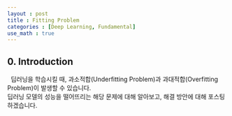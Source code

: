 ```yaml
---
layout : post
title : Fitting Problem
categories : [Deep Learning, Fundamental]
use_math : true
---
```


## 0. Introduction

&nbsp; 딥러닝을 학습시킬 때, 과소적합(Underfitting Problem)과 과대적합(Overfitting Problem)이 발생할 수 있습니다. <br>
딥러닝 모델의 성능을 떨어뜨리는 해당 문제에 대해 알아보고, 해결 방안에 대해 포스팅하겠습니다.